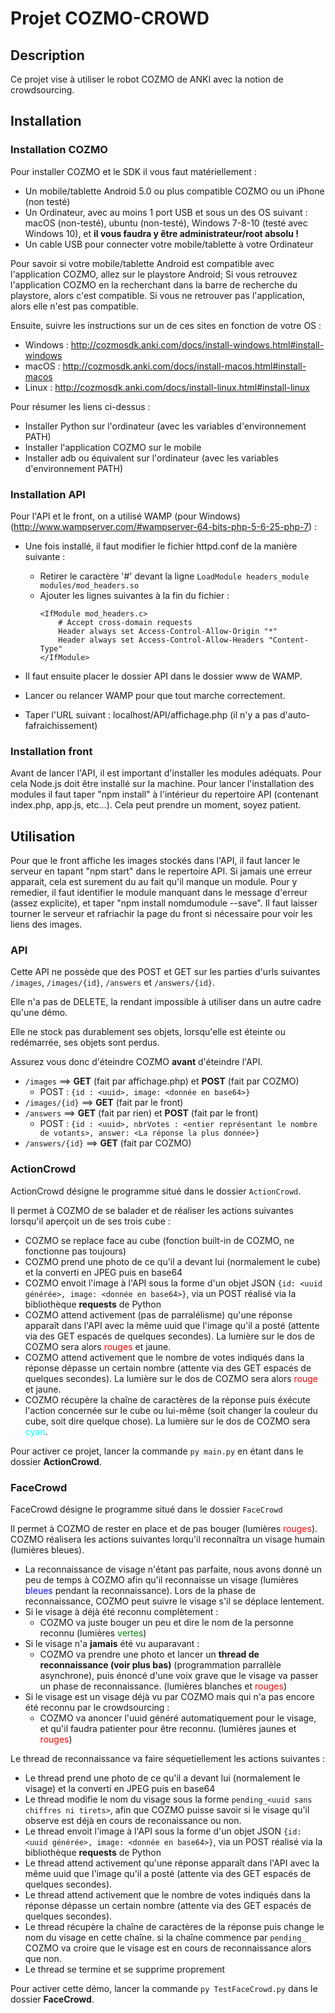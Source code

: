 # Projet COZMO-CROWD

## Description

Ce projet vise à utiliser le robot COZMO de ANKI avec la notion de crowdsourcing.


## Installation

### Installation COZMO

Pour installer COZMO et le SDK il vous faut matériellement :
* Un mobile/tablette Android 5.0 ou plus compatible COZMO ou un iPhone (non testé)
* Un Ordinateur, avec au moins 1 port USB et sous un des OS suivant : macOS (non-testé), ubuntu (non-testé), Windows 7-8-10 (testé avec Windows 10), et __il vous faudra y être administrateur/root absolu !__
* Un cable USB pour connecter votre mobile/tablette à votre Ordinateur

Pour savoir si votre mobile/tablette Android est compatible avec l'application COZMO, allez sur le playstore Android; Si vous retrouvez l'application COZMO en la recherchant dans la barre de recherche du playstore, alors c'est compatible. Si vous ne retrouver pas l'application, alors elle n'est pas compatible.

Ensuite, suivre les instructions sur un de ces sites en fonction de votre OS :

* Windows : http://cozmosdk.anki.com/docs/install-windows.html#install-windows
* macOS   : http://cozmosdk.anki.com/docs/install-macos.html#install-macos
* Linux   : http://cozmosdk.anki.com/docs/install-linux.html#install-linux

Pour résumer les liens ci-dessus :

* Installer Python sur l'ordinateur (avec les variables d'environnement PATH)
* Installer l'application COZMO sur le mobile
* Installer adb ou équivalent sur l'ordinateur (avec les variables d'environnement PATH)

### Installation API 

Pour l'API et le front, on a utilisé WAMP (pour Windows) (http://www.wampserver.com/#wampserver-64-bits-php-5-6-25-php-7) :
*  Une fois installé, il faut modifier le fichier httpd.conf de la manière suivante : 
    *   Retirer le caractère '#' devant la ligne `LoadModule headers_module modules/mod_headers.so`
    *   Ajouter les lignes suivantes à la fin du fichier :
        ```
        <IfModule mod_headers.c>
        	# Accept cross-domain requests
        	Header always set Access-Control-Allow-Origin "*"
        	Header always set Access-Control-Allow-Headers "Content-Type"
        </IfModule> 
        ```

*  Il faut ensuite placer le dossier API dans le dossier www de WAMP.
*  Lancer ou relancer WAMP pour que tout marche correctement.
*  Taper l'URL suivant : localhost/API/affichage.php (il n'y a pas d'auto-fafraichissement)

### Installation front

Avant de lancer l'API, il est important d'installer les modules adéquats. Pour cela Node.js doit être installé sur la machine.
Pour lancer l'installation des modules il faut taper "npm install" à l'intérieur du repertoire API (contenant index.php, app.js, etc...).
Cela peut prendre un moment, soyez patient.


## Utilisation

Pour que le front affiche les images stockés dans l'API, il faut lancer le serveur en tapant "npm start" dans le repertoire API.
Si jamais une erreur apparait, cela est surement du au fait qu'il manque un module. Pour y remedier, il faut identifier le module manquant dans le message d'erreur (assez explicite),
et taper "npm install nomdumodule --save". Il faut laisser tourner le serveur et rafriachir la page du front si nécessaire pour voir les liens des images.

### API

Cette API ne possède que des POST et GET sur les parties d'urls suivantes `/images`, `/images/{id}`, `/answers` et `/answers/{id}`.

Elle n'a pas de DELETE, la rendant impossible à utiliser dans un autre cadre qu'une démo.

Elle ne stock pas durablement ses objets, lorsqu'elle est éteinte ou redémarrée, ses objets sont perdus. 

Assurez vous donc d'éteindre COZMO __avant__ d'éteindre l'API.

- `/images` ==> __GET__ (fait par affichage.php) et __POST__ (fait par COZMO)
    - POST : `{id : <uuid>, image: <donnée en base64>}`
- `/images/{id}` ==> __GET__ (fait par le front)
- `/answers` ==> __GET__ (fait par rien) et __POST__ (fait par le front)
    - POST : `{id : <uuid>, nbrVotes : <entier représentant le nombre de votants>, answer: <La réponse la plus donnée>}`
- `/answers/{id}` ==> __GET__ (fait par COZMO)

### ActionCrowd

ActionCrowd désigne le programme situé dans le dossier `ActionCrowd`.

Il permet à COZMO de se balader et de réaliser les actions suivantes lorsqu'il aperçoit un de ses trois cube :
- COZMO se replace face au cube (fonction built-in de COZMO, ne fonctionne pas toujours)
- COZMO prend une photo de ce qu'il a devant lui (normalement le cube) et la converti en JPEG puis en base64
- COZMO envoit l'image à l'API sous la forme d'un objet JSON `{id: <uuid générée>, image: <donnée en base64>}`, via un POST réalisé via la bibliothèque __requests__ de Python
- COZMO attend activement (pas de parralélisme) qu'une réponse apparaît dans l'API avec la même uuid que l'image qu'il a posté (attente via des GET espacés de quelques secondes). La lumière sur le dos de COZMO sera alors <span style='color:red'>rouges</span> et jaune.
- COZMO attend activement que le nombre de votes indiqués dans la réponse dépasse un certain nombre (attente via des GET espacés de quelques secondes). La lumière sur le dos de COZMO sera alors <span style='color:red'>rouge</span> et jaune.
- COZMO récupère la chaîne de caractères de la réponse puis éxécute l'action concernée sur le cube ou lui-même (soit changer la couleur du cube, soit dire quelque chose). La lumière sur le dos de COZMO sera <span style='color:cyan'>cyan</span>.

Pour activer ce projet, lancer la commande `py main.py` en étant dans le dossier __ActionCrowd__.

### FaceCrowd

FaceCrowd désigne le programme situé dans le dossier `FaceCrowd`

Il permet à COZMO de rester en place et de pas bouger (lumières <span style='color:red'>rouges</span>). COZMO réalisera les actions suivantes lorqu'il reconnaîtra un visage humain (lumières bleues).
- La reconnaissance de visage n'étant pas parfaite, nous avons donné un peu de temps à COZMO afin qu'il reconnaisse un visage (lumières <span style='color:blue'>bleues</span> pendant la reconnaissance). Lors de la phase de reconnaissance, COZMO peut suivre le visage s'il se déplace lentement.
- Si le visage à déjà été reconnu complètement :
    - COZMO va juste bouger un peu et dire le nom de la personne reconnu (lumières <span style='color:green'>vertes</span>)
- Si le visage n'a __jamais__ été vu auparavant :
    - COZMO va prendre une photo et lancer un __thread de reconnaissance (voir plus bas)__ (programmation parrallèle asynchrone), puis énoncé d'une voix grave que le visage va passer un phase de reconnaissance. (lumières blanches et <span style='color:red'>rouges</span>)
- Si le visage est un visage déjà vu par COZMO mais qui n'a pas encore été reconnu par le crowdsourcing :
    - COZMO va anoncer l'uuid généré automatiquement pour le visage, et qu'il faudra patienter pour être reconnu. (lumières jaunes et <span style='color:red'>rouges</span>)

Le thread de reconnaissance va faire séquetiellement les actions suivantes :
- Le thread prend une photo de ce qu'il a devant lui (normalement le visage) et la converti en JPEG puis en base64
- Le thread modifie le nom du visage sous la forme `pending_<uuid sans chiffres ni tirets>`, afin que COZMO puisse savoir si le visage qu'il observe est déjà en cours de reconaissance ou non.
- Le thread envoit l'image à l'API sous la forme d'un objet JSON `{id: <uuid générée>, image: <donnée en base64>}`, via un POST réalisé via la bibliothèque __requests__ de Python
- Le thread attend activement qu'une réponse apparaît dans l'API avec la même uuid que l'image qu'il a posté (attente via des GET espacés de quelques secondes).
- Le thread attend activement que le nombre de votes indiqués dans la réponse dépasse un certain nombre (attente via des GET espacés de quelques secondes).
- Le thread récupère la chaîne de caractères de la réponse puis change le nom du visage en cette chaîne. si la chaîne commence par `pending_` COZMO va croire que le visage est en cours de reconnaissance alors que non.
- Le thread se termine et se supprime proprement

Pour activer cette démo, lancer la commande `py TestFaceCrowd.py` dans le dossier __FaceCrowd__.






